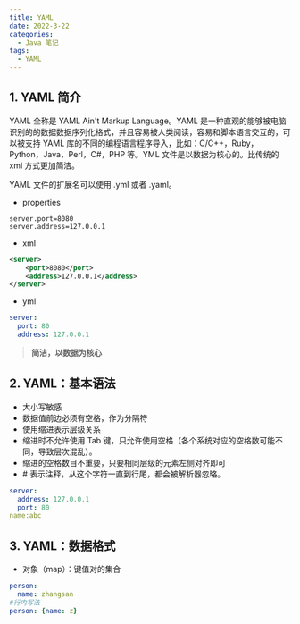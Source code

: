 ```yaml
---
title: YAML
date: 2022-3-22
categories:
  - Java 笔记
tags:
  - YAML
---
```


## 1. YAML 简介

YAML 全称是 YAML Ain't Markup Language。YAML 是一种直观的能够被电脑识别的的数据数据序列化格式，并且容易被人类阅读，容易和脚本语言交互的，可以被支持 YAML 库的不同的编程语言程序导入，比如：C/C++，Ruby，Python，Java，Perl，C#，PHP 等。YML 文件是以数据为核心的。比传统的 xml 方式更加简洁。

YAML 文件的扩展名可以使用 .yml 或者 .yaml。

- properties

```properties
server.port=8080
server.address=127.0.0.1
```

- xml

```xml
<server>
	<port>8080</port>
    <address>127.0.0.1</address>
</server>
```

- yml

```yaml
server:
  port: 80
  address: 127.0.0.1
```

> **简洁，以数据为核心**

## 2. YAML：基本语法

- 大小写敏感
- 数据值前边必须有空格，作为分隔符
- 使用缩进表示层级关系
- 缩进时不允许使用 Tab 键，只允许使用空格（各个系统对应的空格数可能不同，导致层次混乱）。
- 缩进的空格数目不重要，只要相同层级的元素左侧对齐即可
- \# 表示注释，从这个字符一直到行尾，都会被解析器忽略。

```yaml
server:
  address: 127.0.0.1
  port: 80
name:abc
```

## 3. YAML：数据格式

- 对象（map）：键值对的集合

```yaml
person:
  name: zhangsan
#行内写法
person: {name: z}
```
